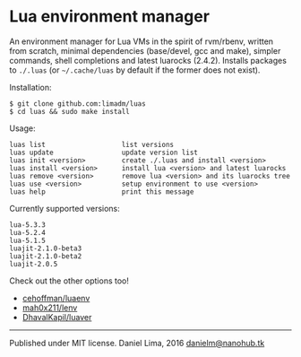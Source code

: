 Lua environment manager
=======================

An environment manager for Lua VMs in the spirit of rvm/rbenv, written from scratch,
minimal dependencies (base/devel, gcc and make), simpler commands, shell completions
and latest luarocks (2.4.2).
Installs packages to `./.luas` (or `~/.cache/luas` by default if the former does not
exist).

Installation:

	$ git clone github.com:limadm/luas
	$ cd luas && sudo make install

Usage:

	luas list                   list versions
	luas update                 update version list
	luas init <version>         create ./.luas and install <version>
	luas install <version>      install lua <version> and latest luarocks
	luas remove <version>       remove lua <version> and its luarocks tree
	luas use <version>          setup environment to use <version>
	luas help                   print this message

Currently supported versions:

	lua-5.3.3
	lua-5.2.4
	lua-5.1.5
	luajit-2.1.0-beta3
	luajit-2.1.0-beta2
	luajit-2.0.5

Check out the other options too!

- [cehoffman/luaenv](https://github.com/cehoffman/luaenv)
- [mah0x211/lenv](https://github.com/mah0x211/lenv)
- [DhavalKapil/luaver](https://github.com/DhavalKapil/luaver)

----

Published under MIT license. Daniel Lima, 2016 <danielm@nanohub.tk>
